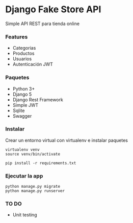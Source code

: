 # Django Fake Store API

Simple API REST para tienda online

### Features

* Categorias
* Productos
* Usuarios
* Autenticación JWT

### Paquetes

* Python 3+
* Django 5
* Django Rest Framework
* Simple JWT
* Sqlite
* Swagger

### Instalar

Crear un entorno virtual con virtualenv e instalar paquetes

```
virtualenv venv
source venv/bin/activate

pip install -r requirements.txt
```

### Ejecutar la app

```
python manage.py migrate
python manage.py runserver
```

### TO DO

* Unit testing
